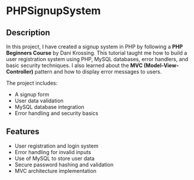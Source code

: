 # PHPSignupSystem
## Description
In this project, I have created a signup system in PHP by following a **PHP Beginners Course** by Dani Krossing. This tutorial taught me how to build a user registration system using PHP, MySQL databases, error handlers, and basic security techniques. I also learned about the **MVC (Model-View-Controller)** pattern and how to display error messages to users.

The project includes:
- A signup form
- User data validation
- MySQL database integration
- Error handling and security basics

## Features
- User registration and login system
- Error handling for invalid inputs
- Use of MySQL to store user data
- Secure password hashing and validation
- MVC architecture implementation

